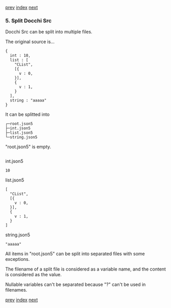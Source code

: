 [prev](use_table.md)
[index](index.md)
[next](save_docchi_files.md)

### 5. Split Docchi Src

Docchi Src can be split into multiple files.

The original source is...
```json5
{
  int : 10,
  list : [
    "CList",
    [{
      v : 0,
    }],
    {
      v : 1,
    }
  ],
  string : "aaaaa"
}
```
It can be splitted into

```
┌─root.json5
├─int.json5
├─list.json5
└─string.json5
```
"root.json5" is empty.
```json5
```
int.json5
```json5
10
```
list.json5
```json5
[
  "CList",
  [{
    v : 0,
  }],
  {
    v : 1,
  }
]
```
string.json5
```json5
"aaaaa"
```
All items in "root.json5" can be split into separated files with some exceptions.

The filename of a split file is considered as a variable name, 
and the content is considered as the value.

Nullable variables can't be separated because "?" can't be used in filenames.


[prev](use_table.md)
[index](index.md)
[next](save_docchi_files.md)
